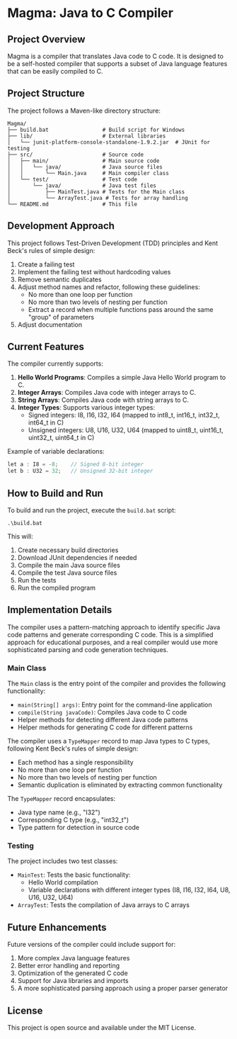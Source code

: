 # Magma: Java to C Compiler

## Project Overview

Magma is a compiler that translates Java code to C code. It is designed to be a self-hosted compiler that supports a subset of Java language features that can be easily compiled to C.

## Project Structure

The project follows a Maven-like directory structure:

```
Magma/
├── build.bat                 # Build script for Windows
├── lib/                      # External libraries
│   └── junit-platform-console-standalone-1.9.2.jar  # JUnit for testing
├── src/                      # Source code
│   ├── main/                 # Main source code
│   │   └── java/             # Java source files
│   │       └── Main.java     # Main compiler class
│   └── test/                 # Test code
│       └── java/             # Java test files
│           ├── MainTest.java # Tests for the Main class
│           └── ArrayTest.java # Tests for array handling
└── README.md                 # This file
```

## Development Approach

This project follows Test-Driven Development (TDD) principles and Kent Beck's rules of simple design:

1. Create a failing test
2. Implement the failing test without hardcoding values
3. Remove semantic duplicates
4. Adjust method names and refactor, following these guidelines:
   - No more than one loop per function
   - No more than two levels of nesting per function
   - Extract a record when multiple functions pass around the same "group" of parameters
5. Adjust documentation

## Current Features

The compiler currently supports:

1. **Hello World Programs**: Compiles a simple Java Hello World program to C.
2. **Integer Arrays**: Compiles Java code with integer arrays to C.
3. **String Arrays**: Compiles Java code with string arrays to C.
4. **Integer Types**: Supports various integer types:
   - Signed integers: I8, I16, I32, I64 (mapped to int8_t, int16_t, int32_t, int64_t in C)
   - Unsigned integers: U8, U16, U32, U64 (mapped to uint8_t, uint16_t, uint32_t, uint64_t in C)

Example of variable declarations:
```java
let a : I8 = -8;    // Signed 8-bit integer
let b : U32 = 32;   // Unsigned 32-bit integer
```

## How to Build and Run

To build and run the project, execute the `build.bat` script:

```
.\build.bat
```

This will:
1. Create necessary build directories
2. Download JUnit dependencies if needed
3. Compile the main Java source files
4. Compile the test Java source files
5. Run the tests
6. Run the compiled program

## Implementation Details

The compiler uses a pattern-matching approach to identify specific Java code patterns and generate corresponding C code. This is a simplified approach for educational purposes, and a real compiler would use more sophisticated parsing and code generation techniques.

### Main Class

The `Main` class is the entry point of the compiler and provides the following functionality:

- `main(String[] args)`: Entry point for the command-line application
- `compile(String javaCode)`: Compiles Java code to C code
- Helper methods for detecting different Java code patterns
- Helper methods for generating C code for different patterns

The compiler uses a `TypeMapper` record to map Java types to C types, following Kent Beck's rules of simple design:
- Each method has a single responsibility
- No more than one loop per function
- No more than two levels of nesting per function
- Semantic duplication is eliminated by extracting common functionality

The `TypeMapper` record encapsulates:
- Java type name (e.g., "I32")
- Corresponding C type (e.g., "int32_t")
- Type pattern for detection in source code

### Testing

The project includes two test classes:

- `MainTest`: Tests the basic functionality:
  - Hello World compilation
  - Variable declarations with different integer types (I8, I16, I32, I64, U8, U16, U32, U64)
- `ArrayTest`: Tests the compilation of Java arrays to C arrays

## Future Enhancements

Future versions of the compiler could include support for:

1. More complex Java language features
2. Better error handling and reporting
3. Optimization of the generated C code
4. Support for Java libraries and imports
5. A more sophisticated parsing approach using a proper parser generator

## License

This project is open source and available under the MIT License.